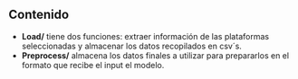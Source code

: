 ## Contenido

* **Load/** tiene dos funciones: extraer información de las plataformas seleccionadas y almacenar los datos recopilados en csv´s. 
* **Preprocess/** almacena los datos finales a utilizar para prepararlos en el formato que recibe el input el modelo.